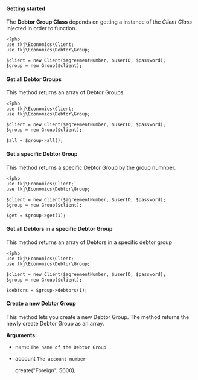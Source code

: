 #### Getting started
The **Debtor Group Class** depends on getting a instance of the *Client Class* injected in order to function.

    <?php
    use tkj\Economics\Client;
    use tkj\Economics\Debtor\Group;

    $client = new Client($agreementNumber, $userID, $password);
    $group = new Group($client);

#### Get all Debtor Groups
This method returns an array of Debtor Groups.

    <?php
    use tkj\Economics\Client;
    use tkj\Economics\Debtor\Group;

    $client = new Client($agreementNumber, $userID, $password);
    $group = new Group($client);

    $all = $group->all();

#### Get a specific Debtor Group
This method returns a specific Debtor Group by the group numnber.

    <?php
    use tkj\Economics\Client;
    use tkj\Economics\Debtor\Group;

    $client = new Client($agreementNumber, $userID, $password);
    $group = new Group($client);

    $get = $group->get(1);

#### Get all Debtors in a specific Debtor Group
This method returns an array of Debtors in a specific debtor group

    <?php
    use tkj\Economics\Client;
    use tkj\Economics\Debtor\Group;

    $client = new Client($agreementNumber, $userID, $password);
    $group = new Group($client);

    $debtors = $group->debtors(1);

#### Create a new Debtor Group
This method lets you create a new Debtor Group.
The method returns the newly create Debtor Group as an array.

**Arguments:**
* name `The name of the Debtor Group`
* account `The account number`

    <?php
    use tkj\Economics\Client;
    use tkj\Economics\Debtor\Group;

    $client = new Client($agreementNumber, $userID, $password);
    $group = new Group($client);

    $newGroup = $group->create("Foreign", 5600);